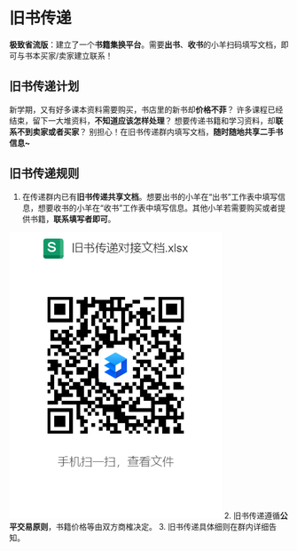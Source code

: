 # 旧书传递

**极致省流版**：建立了一个**书籍集换平台**。需要**出书**、**收书**的小羊扫码填写文档，即可与书本买家/卖家建立联系！
## 旧书传递计划
新学期，又有好多课本资料需要购买，书店里的新书却**价格不菲**？
许多课程已经结束，留下一大堆资料，**不知道应该怎样处理**？
想要传递书籍和学习资料，却**联系不到卖家或者买家**？
别担心！在旧书传递群内填写文档，**随时随地共享二手书信息~**
## 旧书传递规则
1. 在传递群内已有**旧书传递共享文档**。想要出书的小羊在“出书”工作表中填写信息，想要收书的小羊在“收书”工作表中填写信息。其他小羊若需要购买或者提供书籍，**联系填写者即可**。
  

![](../img/QRcodes/books.png)
2. 旧书传递遵循**公平交易原则**，书籍价格等由双方商榷决定。
3. 旧书传递具体细则在群内详细告知。
   